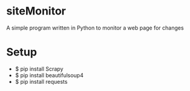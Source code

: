 # siteMonitor
A simple program written in Python to monitor a web page for changes

# Setup
- $ pip install Scrapy
- $ pip install beautifulsoup4
- $ pip install requests
